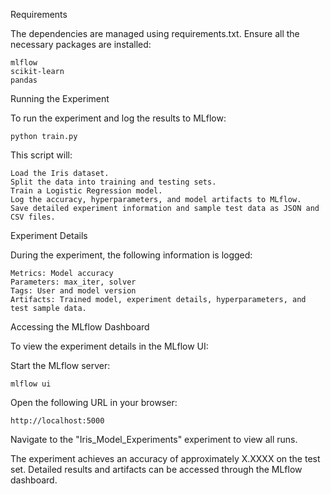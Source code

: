 Requirements

The dependencies are managed using requirements.txt. Ensure all the necessary packages are installed:

    mlflow
    scikit-learn
    pandas

Running the Experiment

To run the experiment and log the results to MLflow:



    python train.py

This script will:

    Load the Iris dataset.
    Split the data into training and testing sets.
    Train a Logistic Regression model.
    Log the accuracy, hyperparameters, and model artifacts to MLflow.
    Save detailed experiment information and sample test data as JSON and CSV files.

Experiment Details

During the experiment, the following information is logged:

    Metrics: Model accuracy
    Parameters: max_iter, solver
    Tags: User and model version
    Artifacts: Trained model, experiment details, hyperparameters, and test sample data.

Accessing the MLflow Dashboard

To view the experiment details in the MLflow UI:

  Start the MLflow server:



    mlflow ui

 Open the following URL in your browser:



    http://localhost:5000

 Navigate to the "Iris_Model_Experiments" experiment to view all runs.



The experiment achieves an accuracy of approximately X.XXXX on the test set. Detailed results and artifacts can be accessed through the MLflow dashboard.
